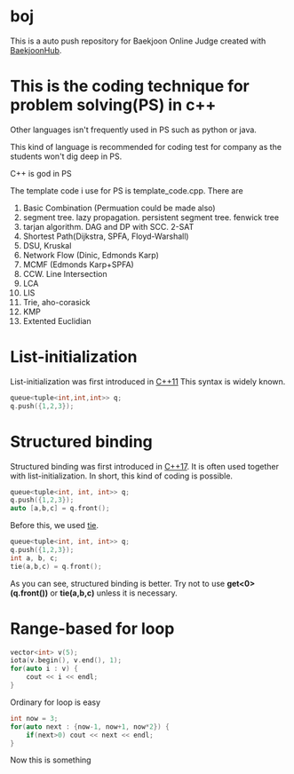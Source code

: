 # boj
This is a auto push repository for Baekjoon Online Judge created with [BaekjoonHub](https://github.com/BaekjoonHub/BaekjoonHub).


# This is the coding technique for problem solving(PS) in c++
Other languages isn't frequently used in PS such as python or java.

This kind of language is recommended for coding test for company as the students won't dig deep in PS.

C++ is god in PS

The template code i use for PS is template_code.cpp.
There are

1. Basic Combination (Permuation could be made also)
2. segment tree. lazy propagation. persistent segment tree. fenwick tree
3. tarjan algorithm. DAG and DP with SCC. 2-SAT
4. Shortest Path(Dijkstra, SPFA, Floyd-Warshall)
5. DSU, Kruskal
6. Network Flow (Dinic, Edmonds Karp)
7. MCMF (Edmonds Karp+SPFA)
8. CCW. Line Intersection
9. LCA
10. LIS
11. Trie, aho-corasick
12. KMP
13. Extented Euclidian


# List-initialization 

List-initialization was first introduced in [C++11](https://en.cppreference.com/w/cpp/language/list_initialization)
This syntax is widely known.

```c++
queue<tuple<int,int,int>> q;
q.push({1,2,3});
```


# Structured binding

Structured binding was first introduced in [C++17](https://en.cppreference.com/w/cpp/language/structured_binding).
It is often used together with list-initialization.
In short, this kind of coding is possible.

```c++
queue<tuple<int, int, int>> q;
q.push({1,2,3});
auto [a,b,c] = q.front();
```

Before this, we used [tie](https://en.cppreference.com/w/cpp/utility/tuple/tie). 

```c++
queue<tuple<int, int, int>> q;
q.push({1,2,3});
int a, b, c;
tie(a,b,c) = q.front();
```

As you can see, structured binding is better.
Try not to use **get<0>(q.front())** or **tie(a,b,c)** unless it is necessary.


# Range-based for loop

```c++
vector<int> v(5);
iota(v.begin(), v.end(), 1);
for(auto i : v) {
    cout << i << endl;
}
```

Ordinary for loop is easy

```c++
int now = 3;
for(auto next : {now-1, now+1, now*2}) {
    if(next>0) cout << next << endl;
}
```

Now this is something
